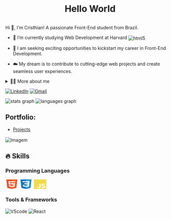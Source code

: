 <!--título-->
<div id="user-content-toc">
  <ul align="center">
    <summary><h1 style="display: inline-block">Hello World</h1></summary>
</div>

<!-- Presentation -->
<p>
  Hi 👋, I'm Cristhian! A passionate Front-End student from Brazil.

  - 🌱 I’m currently studying Web Development at Harvard <img align="center" alt="html5" src="https://img.shields.io/badge/Edx-193A3E?style=for-the-badge&logo=edx&logoColor=white" />

  - 🔭 I am seeking exciting opportunities to kickstart my career in Front-End Development.

  - ☁️ My dream is to contribute to cutting-edge web projects and create seamless user experiences.
</p>

<!-- Dropdown -->
<details>
  <summary>👨‍💻 More about me</summary>

  - 💬 I am 27 years old, currently living in Brazil. I have intermediate proficiency in English and have experience with ReactJS, JavaScript, UI/UX Design, HTML, and CSS. In the realm of web development, I bring hands-on experience in creating engaging and user-friendly interfaces.

  - ⛓️ The name 'trichains' signifies 'three chains' alluding to my past, present, and future—the guiding chains shaping my destiny and life journey.
</details>

<!-- Links -->
[![LinkedIn](https://img.shields.io/badge/LinkedIn-0077B5?style=for-the-badge&logo=linkedin&logoColor=white)](https://www.linkedin.com/in/trichains/)
[![Gmail](https://img.shields.io/badge/Gmail-D14836?style=for-the-badge&logo=gmail&logoColor=white)](mailto:3correntes@gmail.com)

<!-- GithubStats -->
<div align="left">
  <img src="https://github-readme-stats.vercel.app/api?username=trichains&hide_title=false&hide_rank=false&show_icons=true&include_all_commits=true&count_private=true&disable_animations=false&theme=dark&locale=en&hide_border=false&order=1" height="150" alt="stats graph"  />
  <img src="https://github-readme-stats.vercel.app/api/top-langs?username=trichains&locale=en&hide_title=false&layout=compact&card_width=320&langs_count=3&theme=dark&hide_border=false&order=2" height="150" alt="languages graph"  />
</div>

<!-- Portfolio -->
## Portfolio:
- [Projects](https://trichains.vercel.app)

<!-- GIF -->
<p align="left">
  <img align="center" src="https://github.com/trichains/trichains/assets/25783243/dd8305ce-d16e-491f-b10e-a5bd155e48b3" alt="Imagem">
</p>

## 🔥 Skills
<!-- Skills: Programming Languages -->
  <div style="flex-basis: 48%;">
    <h3>Programming Languages</h3>
    <img align="center" alt="HTML" height="30" width="40" src="https://raw.githubusercontent.com/devicons/devicon/master/icons/html5/html5-original.svg">
    <img align="center" alt="CSS" height="30" width="40" src="https://raw.githubusercontent.com/devicons/devicon/master/icons/css3/css3-original.svg">
    <img align="center" alt="Js" height="30" width="40" src="https://raw.githubusercontent.com/devicons/devicon/master/icons/javascript/javascript-plain.svg">
  </div>
  
  <!-- Skills: Tools & Frameworks -->
  <div style="flex-basis: 48%;">
    <h3>Tools & Frameworks</h3>
    <img align="center" alt="VScode" height="30" width="40" src="https://cdn.jsdelivr.net/gh/devicons/devicon/icons/vscode/vscode-original.svg">
    <img align="center" alt="React" height="30" width="40" src="https://cdn.jsdelivr.net/gh/devicons/devicon/icons/react/react-original.svg">
  </div>
